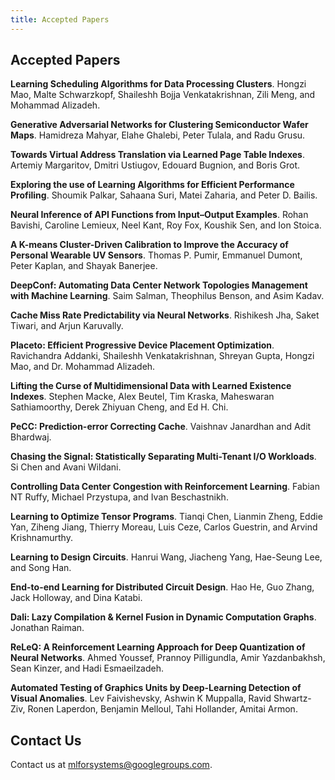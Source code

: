 ```yaml
---
title: Accepted Papers
---
```


<div class="inner clearfix">
    <section class="main-content accepted_papers_section">
        <h2>Accepted Papers</h2>
        <p><b>Learning Scheduling Algorithms for Data Processing Clusters</b>. Hongzi Mao, Malte Schwarzkopf, Shaileshh Bojja Venkatakrishnan, Zili Meng, and Mohammad Alizadeh.</p>
        <p><b>Generative Adversarial Networks for Clustering Semiconductor Wafer Maps</b>. Hamidreza Mahyar, Elahe Ghalebi, Peter Tulala, and Radu Grusu.</p>
        <p><b>Towards Virtual Address Translation via Learned Page Table Indexes</b>. Artemiy Margaritov, Dmitri Ustiugov, Edouard Bugnion, and Boris Grot.</p>
        <p><b>Exploring the use of Learning Algorithms for Efficient Performance Profiling</b>. Shoumik Palkar, Sahaana Suri, Matei Zaharia, and Peter D. Bailis.</p>
        <p><b>Neural Inference of API Functions from Input–Output Examples</b>. Rohan Bavishi, Caroline Lemieux, Neel Kant, Roy Fox, Koushik Sen, and Ion Stoica.</p>
        <p><b>A K-means Cluster-Driven Calibration to Improve the Accuracy of Personal Wearable UV Sensors</b>. Thomas P. Pumir, Emmanuel Dumont, Peter Kaplan, and Shayak Banerjee.</p>
        <p><b>DeepConf: Automating Data Center Network Topologies Management with Machine Learning</b>. Saim Salman, Theophilus Benson, and Asim Kadav.</p>
        <p><b>Cache Miss Rate Predictability via Neural Networks</b>. Rishikesh Jha, Saket Tiwari, and Arjun Karuvally.</p>
        <p><b>Placeto: Efficient Progressive Device Placement Optimization</b>. Ravichandra Addanki, Shaileshh Venkatakrishnan, Shreyan Gupta, Hongzi Mao, and Dr. Mohammad Alizadeh.</p>
        <p><b>Lifting the Curse of Multidimensional Data with Learned Existence Indexes</b>. Stephen Macke, Alex Beutel, Tim Kraska, Maheswaran Sathiamoorthy, Derek Zhiyuan Cheng, and Ed H. Chi.</p>
        <p><b>PeCC: Prediction-error Correcting Cache</b>. Vaishnav Janardhan and Adit Bhardwaj.</p>
        <p><b>Chasing the Signal: Statistically Separating Multi-Tenant I/O Workloads</b>. Si Chen and Avani Wildani.</p>
        <p><b>Controlling Data Center Congestion with Reinforcement Learning</b>. Fabian NT Ruffy, Michael Przystupa, and Ivan Beschastnikh.</p>
        <p><b>Learning to Optimize Tensor Programs</b>. Tianqi Chen, Lianmin Zheng, Eddie Yan, Ziheng Jiang, Thierry Moreau, Luis Ceze, Carlos Guestrin, and Arvind Krishnamurthy.</p>
        <p><b>Learning to Design Circuits</b>. Hanrui Wang, Jiacheng Yang, Hae-Seung Lee, and Song Han.</p>
        <p><b>End-to-end Learning for Distributed Circuit Design</b>. Hao He, Guo Zhang, Jack Holloway, and Dina Katabi.</p>
        <p><b>Dali: Lazy Compilation & Kernel Fusion in Dynamic Computation Graphs</b>. Jonathan Raiman.</p>
        <p><b>ReLeQ: A Reinforcement Learning Approach for Deep Quantization of Neural Networks</b>. Ahmed Youssef, Prannoy Pilligundla, Amir Yazdanbakhsh, Sean Kinzer, and Hadi Esmaeilzadeh.</p>
        <p><b>Automated Testing of Graphics Units by Deep-Learning Detection of Visual Anomalies</b>. Lev Faivishevsky,  Ashwin K Muppalla, Ravid Shwartz-Ziv, Ronen Laperdon, Benjamin Melloul, Tahi Hollander, Amitai Armon.</p>
    </section>
</div>
<div class="contact-us-section">
    <div class="inner clearfix">
        <section class="main-content">
            <h2>Contact Us</h2>
            <p>
                Contact us at <a href="mailto:mlforsystems@googlegroups.com">mlforsystems@googlegroups.com</a>.
            </p>
        </section>
    </div>
</div>

